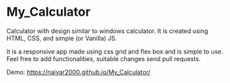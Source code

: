 # My_Calculator
Calculator with design similar to windows calculator. It is created using HTML, CSS, and simple (or Vanilla) JS.


It is a responsive app made using css grid and flex box and is simple to use.
Feel free to add functionalities, suitable changes send pull requests.

Demo: https://naiyar2000.github.io/My_Calculator/
